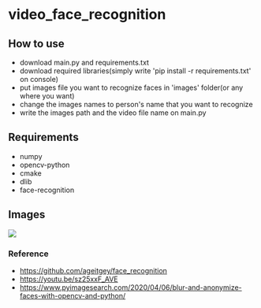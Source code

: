 # video_face_recognition

## How to use
+ download main.py and requirements.txt
+ download required libraries(simply write 'pip install -r requirements.txt' on console)
+ put images file you want to recognize faces in 'images' folder(or any where you want)
+ change the images names to person's name that you want to recognize
+ write the images path and the video file name on main.py

## Requirements
+ numpy
+ opencv-python
+ cmake
+ dlib
+ face-recognition

## Images
![](./iamges/blur.png)

### Reference
+ https://github.com/ageitgey/face_recognition
+ https://youtu.be/sz25xxF_AVE
+ https://www.pyimagesearch.com/2020/04/06/blur-and-anonymize-faces-with-opencv-and-python/
